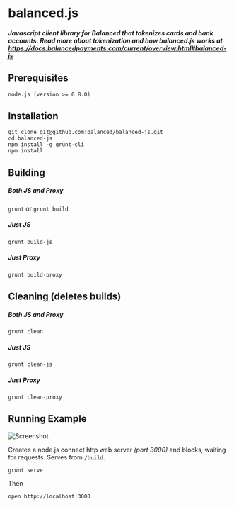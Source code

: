 # balanced.js #

##### Javascript client library for Balanced that tokenizes cards and bank accounts. Read more about tokenization and how balanced.js works at https://docs.balancedpayments.com/current/overview.html#balanced-js #####

## Prerequisites ##

    node.js (version >= 0.8.0)

## Installation ##

    git clone git@github.com:balanced/balanced-js.git
    cd balanced-js
    npm install -g grunt-cli
    npm install

## Building ###

##### Both JS and Proxy #####

`grunt` or `grunt build`

##### Just JS #####

    grunt build-js

##### Just Proxy #####

    grunt build-proxy

## Cleaning (deletes builds) ##

##### Both JS and Proxy #####

    grunt clean

##### Just JS #####

    grunt clean-js

##### Just Proxy #####

    grunt clean-proxy

## Running Example ##

![Screenshot](http://i.imgur.com/M7Wd9rq.png)

Creates a node.js connect http web server *(port 3000)* and blocks, waiting for requests. Serves from `/build`.

    grunt serve

Then

    open http://localhost:3000
